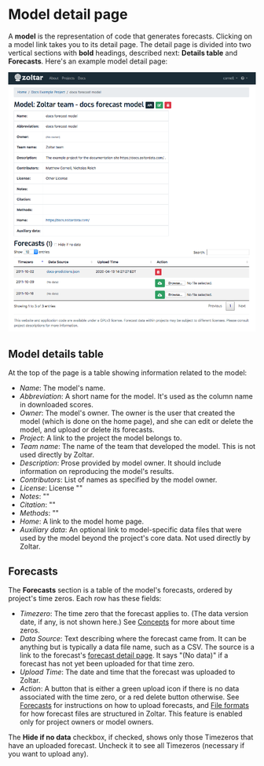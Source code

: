 # Model detail page

A **model** is the representation of code that generates forecasts. Clicking on a model link takes you to its detail page. The detail page is divided into two vertical sections with **bold** headings, described next: **Details table** and **Forecasts**. Here's an example model detail page:

![Model detail page](img/model-detail-page.png "Model detail page")


## Model details table

At the top of the page is a table showing information related to the model:

- _Name_: The model's name.
- _Abbreviation_: A short name for the model. It's used as the column name in downloaded scores.
- _Owner_: The model's owner. The owner is the user that created the model (which is done on the home page), and she can edit or delete the model, and upload or delete its forecasts.
- _Project_: A link to the project the model belongs to.
- _Team name_: The name of the team that developed the model. This is not used directly by Zoltar.
- _Description_: Prose provided by model owner. It should include information on reproducing the model's results.
- _Contributors_: List of names as specified by the model owner.
- _License_: License ""
- _Notes_: ""
- _Citation_: ""
- _Methods_: ""
- _Home_: A link to the model home page.
- _Auxiliary data_: An optional link to model-specific data files that were used by the model beyond the project's core data. Not used directly by Zoltar.


## Forecasts

The **Forecasts** section is a table of the model's forecasts, ordered by project's time zeros. Each row has these fields:

- _Timezero_: The time zero that the forecast applies to. (The data version date, if any, is not shown here.) See [Concepts](Concepts.md) for more about time zeros.
- _Data Source_: Text describing where the forecast came from. It can be anything but is typically a data file name, such as a CSV. The source is a link to the forecast's [forecast detail page](ForecastDetailPage.md). It says "(No data)" if a forecast has not yet been uploaded for that time zero. 
- _Upload Time_: The date and time that the forecast was uploaded to Zoltar.
- _Action_: A button that is either a green upload icon if there is no data associated with the time zero, or a red delete button otherwise. See [Forecasts](Forecasts.md) for instructions on how to upload forecasts, and [File formats](FileFormats.md#forecast-data-format-json) for how forecast files are structured in Zoltar. This feature is enabled only for project owners or model owners.

The **Hide if no data** checkbox, if checked, shows only those Timezeros that have an uploaded forecast. Uncheck it to see all Timezeros (necessary if you want to upload any). 